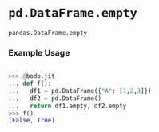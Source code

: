 # `pd.DataFrame.empty`

`pandas.DataFrame.empty`

### Example Usage

```py

>>> @bodo.jit
... def f():
...   df1 = pd.DataFrame({"A": [1,2,3]})
...   df2 = pd.DataFrame()
...   return df1.empty, df2.empty
>>> f()
(False, True)
```

